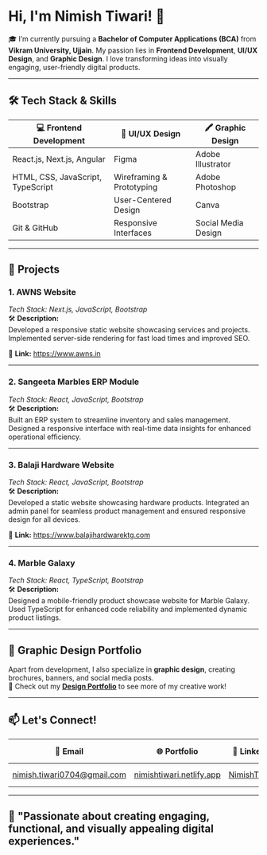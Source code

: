 # Hi, I'm Nimish Tiwari! 👋

🎓 I’m currently pursuing a **Bachelor of Computer Applications (BCA)** from **Vikram University, Ujjain**. My passion lies in **Frontend Development**, **UI/UX Design**, and **Graphic Design**. I love transforming ideas into visually engaging, user-friendly digital products.

---

## 🛠 Tech Stack & Skills

| 💻 **Frontend Development**  | 🎨 **UI/UX Design**      | 🖍️ **Graphic Design** |
|-----------------------------|-------------------------|-----------------------|
| React.js, Next.js, Angular   | Figma                   | Adobe Illustrator     |
| HTML, CSS, JavaScript, TypeScript | Wireframing & Prototyping | Adobe Photoshop       |
| Bootstrap                    | User-Centered Design    | Canva                 |
| Git & GitHub                 | Responsive Interfaces   | Social Media Design   |

---

## 🚀 Projects

### 1. **AWNS Website**  
*Tech Stack: Next.js, JavaScript, Bootstrap*  
🛠️ **Description:**  
Developed a responsive static website showcasing services and projects. Implemented server-side rendering for fast load times and improved SEO.  

🔗 **Link:** https://www.awns.in

---

### 2. **Sangeeta Marbles ERP Module**  
*Tech Stack: React, JavaScript, Bootstrap*  
🛠️ **Description:**  
Built an ERP system to streamline inventory and sales management. Designed a responsive interface with real-time data insights for enhanced operational efficiency.  


---

### 3. **Balaji Hardware Website**  
*Tech Stack: React, JavaScript, Bootstrap*  
🛠️ **Description:**  
Developed a static website showcasing hardware products. Integrated an admin panel for seamless product management and ensured responsive design for all devices.  

🔗 **Link:** https://www.balajihardwarektg.com

---

### 4. **Marble Galaxy**  
*Tech Stack: React, TypeScript, Bootstrap*  
🛠️ **Description:**  
Designed a mobile-friendly product showcase website for Marble Galaxy. Used TypeScript for enhanced code reliability and implemented dynamic product listings.  


---

## 🎨 Graphic Design Portfolio

Apart from development, I also specialize in **graphic design**, creating brochures, banners, and social media posts.  
🎯 Check out my **[Design Portfolio](https://nimishtiwari.netlify.app/)** to see more of my creative work!

---

## 📫 Let's Connect!

| 📧 **Email**             | 🌐 **Portfolio**                          | 💼 **LinkedIn**                                 | 🐱 **GitHub**                                  |
|--------------------------|------------------------------------------|-------------------------------------------------|------------------------------------------------|
| [nimish.tiwari0704@gmail.com](mailto:nimish.tiwari0704@gmail.com) | [nimishtiwari.netlify.app](https://nimishtiwari.netlify.app/) | [NimishTiwari](https://www.linkedin.com/in/nimish-tiwari-542146274/) | [nimish-tiwari123](https://github.com/nimish-tiwari123) |

---

## 🌟 "Passionate about creating engaging, functional, and visually appealing digital experiences."
